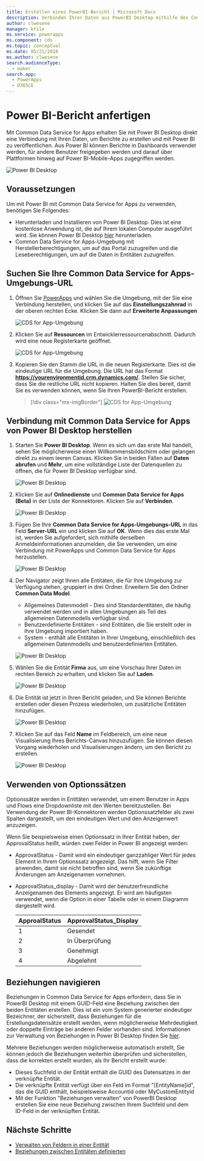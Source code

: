 ```yaml
---
title: Erstellen eines PowerBI-Bericht | Microsoft Docs
description: Verbinden Ihrer Daten aus PowerBI Desktop mithilfe des Common Data Service for Apps-Konnektors.
author: clwesene
manager: kfile
ms.service: powerapps
ms.component: cds
ms.topic: conceptual
ms.date: 05/21/2018
ms.author: clwesene
search.audienceType:
  - maker
search.app:
  - PowerApps
  - D365CE
---
```

# <a name="create-a-power-bi-report"></a>Power BI-Bericht anfertigen
Mit Common Data Service for Apps erhalten Sie mit Power BI Desktop direkt eine Verbindung mit Ihren Daten, um Berichte zu erstellen und mit Power BI zu veröffentlichen. Aus Power BI können Berichte in Dashboards verwendet werden, für andere Benutzer freigegeben werden und darauf über Plattformen hinweg auf Power BI-Mobile-Apps zugegriffen werden.

![Power BI Desktop](./media/data-platform-cds-powerbi-connector/PBIDesktop.png "Power BI Desktop")

## <a name="prerequisites"></a>Voraussetzungen

Um mit Power BI mit Common Data Service for Apps zu verwenden, benötigen Sie Folgendes:

* Herunterladen und Installieren von Power BI Desktop. Dies ist eine kostenlose Anwendung ist, die auf Ihrem lokalen Computer ausgeführt wird. Sie können Power BI Desktop [hier](https://powerbi.microsoft.com/desktop/) herunterladen.
* Common Data Service for Apps-Umgebung mit Herstellerberechtigungen, um auf das Portal zuzugreifen und die Leseberechtigungen, um auf die Daten in Entitäten zuzugreifen.

## <a name="finding-your-common-data-service-for-apps-environment-url"></a>Suchen Sie Ihre Common Data Service for Apps-Umgebungs-URL

1. Öffnen Sie [PowerApps](https://web.powerapps.com/?utm_source=padocs&utm_medium=linkinadoc&utm_campaign=referralsfromdoc) und wählen Sie die Umgebung, mit der Sie eine Verbindung herstellen, und klicken Sie auf das **Einstellungszahnrad** in der oberen rechten Ecke. Klicken Sie dann auf **Erweiterte Anpassungen**

    ![CDS for App-Umgebung](./media/data-platform-cds-powerbi-connector/CDSEnv1.png "CDS for App-Umgebung")

2. Klicken Sie auf **Ressourcen** im Entwicklerressourcenabschnitt. Dadurch wird eine neue Registerkarte geöffnet.

    ![CDS for App-Umgebung](./media/data-platform-cds-powerbi-connector/CDSEnv2.png "CDS for App-Umgebung")

3. Kopieren Sie den Stamm die URL in die neuen Registerkarte. Dies ist die eindeutige URL für die Umgebung. Die URL hat das Format **https://yourenvironmentid.crm.dynamics.com/**. Stellen Sie sicher, dass Sie die restliche URL nicht kopieren. Halten Sie dies bereit, damit Sie es verwenden können, wenn Sie Ihren PowerBI-Bericht erstellen.

    > [!div class="mx-imgBorder"] 
    > ![CDS for App-Umgebung](./media/data-platform-cds-powerbi-connector/CDSEnv3.png "CDS for App-Umgebung")

## <a name="connecting-to-common-data-service-for-apps-from-power-bi-desktop"></a>Verbindung mit Common Data Service for Apps von Power BI Desktop herstellen

1. Starten Sie **Power BI Desktop**. Wenn es sich um das erste Mal handelt, sehen Sie möglicherweise einen Willkommensbildschirm oder gelangen direkt zu einem leeren Canvas. Klicken Sie in beiden Fällen auf **Daten abrufen** und **Mehr**, um eine vollständige Liste der Datenquellen zu öffnen, die für Power BI Desktop verfügbar sind.

    ![Power BI Desktop](./media/data-platform-cds-powerbi-connector/CreateReport1.png "Power BI Desktop")

2. Klicken Sie auf **Onlinedienste** und **Common Data Service for Apps (Beta)** in der Liste der Konnektoren. Klicken Sie auf **Verbinden**.

    ![Power BI Desktop](./media/data-platform-cds-powerbi-connector/CreateReport2.png "Power BI Desktop")

3. Fügen Sie Ihre **Common Data Service for Apps-Umgebungs-URL** in das Feld **Server-URL** ein und klicken Sie auf **OK**. Wenn dies das erste Mal ist, werden Sie aufgefordert, sich mithilfe derselben Anmeldeinformationen anzumelden, die Sie verwenden, um eine Verbindung mit PowerApps und Common Data Service for Apps herzustellen.

    ![Power BI Desktop](./media/data-platform-cds-powerbi-connector/CreateReport3.png "Power BI Desktop")

4. Der Navigator zeigt Ihnen alle Entitäten, die für Ihre Umgebung zur Verfügung stehen, gruppiert in drei Ordner. Erweitern Sie den Ordner **Common Data Model**.

    * Allgemeines Datenmodell - Dies sind Standardentitäten, die häufig verwendet werden und in allen Umgebungen als Teil des allgemeinen Datenmodells verfügbar sind.
    * Benutzerdefinierte Entitäten - sind Entitäten, die Sie erstellt oder in Ihre Umgebung importiert haben.
    * System - enthält alle Entitäten in Ihrer Umgebung, einschließlich des allgemeinen Datenmodells und benutzerdefinierten Entitäten.

    ![Power BI Desktop](./media/data-platform-cds-powerbi-connector/CreateReport4.png "Power BI Desktop")

5. Wählen Sie die Entität **Firma** aus, um eine Vorschau Ihrer Daten im rechten Bereich zu erhalten, und klicken Sie auf **Laden**.

    ![Power BI Desktop](./media/data-platform-cds-powerbi-connector/CreateReport5.png "Power BI Desktop")

6. Die Entität ist jetzt in Ihren Bericht geladen, und Sie können Berichte erstellen oder diesen Prozess wiederholen, um zusätzliche Entitäten hinzufügen.

    ![Power BI Desktop](./media/data-platform-cds-powerbi-connector/CreateReport6.png "Power BI Desktop")

7. Klicken Sie auf das Feld **Name** im Feldbereich, um eine neue Visualisierung Ihres Berichts-Canvas hinzuzufügen. Sie können diesen Vorgang wiederholen und Visualisierungen ändern, um den Bericht zu erstellen.

    ![Power BI Desktop](./media/data-platform-cds-powerbi-connector/CreateReport7.png "Power BI Desktop")


## <a name="using-option-sets"></a>Verwenden von Optionssätzen

Optionssätze werden in Entitäten verwendet, um einem Benutzer in Apps und Flows eine Dropdownliste mit den Werten bereitzustellen. Bei Verwendung der Power BI-Konnektoren werden Optionssatzfelder als zwei Spalten dargestellt, um den eindeutigen Wert und den Anzeigenwert anzuzeigen.

Wenn Sie beispielsweise einen Optionssatz in Ihrer Entität haben, der ApprovalStatus heißt, würden zwei Felder in Power BI angezeigt werden:

* ApprovalStatus - Damit wird ein eindeutiger ganzzahliger Wert für jedes Element in Ihrem Optionssatz angezeigt. Das hilft, wenn Sie Filter anwenden, damit sie nicht betroffen sind, wenn Sie zukünftige Änderungen am Anzeigenamen vornehmen.
* ApprovalStatus_display - Damit wird der benutzerfreundliche Anzeigenamen des Elements angezeigt. Er wird am häufigsten verwendet, wenn die Option in einer Tabelle oder in einem Diagramm dargestellt wird.

    |ApproalStatus|ApprovalStatus_Display|
    |---------|---------|
    1|Gesendet
    2|In Überprüfung
    3|Genehmigt
    4|Abgelehnt

## <a name="navigating-relationships"></a>Beziehungen navigieren

Beziehungen in Common Data Service for Apps erfordern, dass Sie in PowerBI Desktop mit einem GUID-Feld eine Beziehung zwischen den beiden Entitäten erstellen. Dies ist ein vom System generierter eindeutiger Bezeichner, der sicherstellt, dass Beziehungen für die Erstellungsdatensätze erstellt werden, wenn möglicherweise Mehrdeutigkeit oder doppelte Einträge bei anderen Felder vorhanden sind. Informationen zur Verwaltung von Beziehungen in Power BI Desktop finden Sie [hier](https://docs.microsoft.com/power-bi/desktop-create-and-manage-relationships).

Mehrere Beziehungen werden möglicherweise automatisch erstellt, Sie können jedoch die Beziehungen weiterhin überprüfen und sicherstellen, dass die korrekten erstellt wurden, als Ihr Bericht erstellt wurde:

* Dieses Suchfeld in der Entität enthält die GUID des Datensatzes in der verknüpfte Entität.
* Die verknüpfte Entität verfügt über ein Feld im Format "[EntityName]id", das die GUID enthält, beispielsweise Accountid oder MyCustomEntityid
* Mit der Funktion "Beziehungen verwalten" von PowerBI Desktop erstellen Sie eine neue Beziehung zwischen Ihrem Suchfeld und dem ID-Feld in der verknüpften Entität.


## <a name="next-steps"></a>Nächste Schritte
* [Verwalten von Feldern in einer Entität](data-platform-manage-fields.md)
* [Beziehungen zwischen Entitäten definierten](data-platform-entity-lookup.md)


